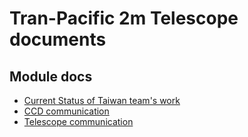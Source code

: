 # Tran-Pacific 2m Telescope documents


## Module docs

* [Current Status of Taiwan team's work](Taiwan_team_work.md)
* [CCD communication](README_ccd.md)
* [Telescope communication](README_telescope.md)


